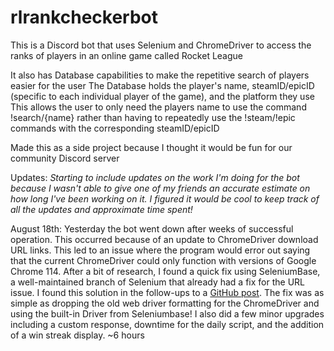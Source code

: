 # rlrankcheckerbot
This is a Discord bot that uses Selenium and ChromeDriver to access the ranks of players in an online game called Rocket League

It also has Database capabilities to make the repetitive search of players easier for the user 
  The Database holds the player's name, steamID/epicID (specific to each individual player of the game), and the platform they use
  This allows the user to only need the players name to use the command !search/{name} rather than having to repeatedly use the !steam/!epic commands with the corresponding steamID/epicID

Made this as a side project because I thought it would be fun for our community Discord server

Updates:
*Starting to include updates on the work I'm doing for the bot because I wasn't able to give one of my friends an accurate estimate on how long I've been working on it. I figured it would be cool to keep track of all the updates and approximate time spent!*

  August 18th:
    Yesterday the bot went down after weeks of successful operation. This occurred because of an update to ChromeDriver download URL links. This led to an issue where the program would error out saying that the current ChromeDriver could only function with versions of Google Chrome 114. After a bit of research, I found a quick fix using SeleniumBase, a well-maintained branch of Selenium that already had a fix for the URL issue. I found this solution in the follow-ups to a [GitHub post](https://github.com/ultrafunkamsterdam/undetected-chromedriver/issues/1477). The fix was as simple as dropping the old web driver formatting for the ChromeDriver and using the built-in Driver from Seleniumbase! I also did a few minor upgrades including a custom response, downtime for the daily script, and the addition of a win streak display. ~6 hours
